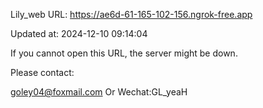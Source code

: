 Lily_web URL: https://ae6d-61-165-102-156.ngrok-free.app

Updated at: 2024-12-10 09:14:04

If you cannot open this URL, the server might be down.

Please contact: 

goley04@foxmail.com Or Wechat:GL_yeaH